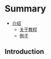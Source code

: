 # Summary

* [介绍](README.md)
  * [关于教程](about-this-guide.md)
  * [例子](example.md)

## Introduction

